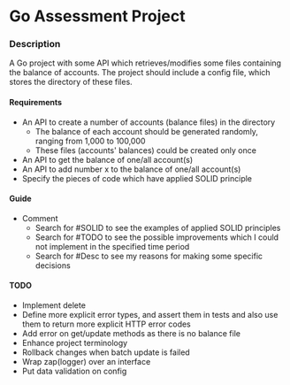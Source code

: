 # Go Assessment Project

### Description
A Go project with some API which retrieves/modifies some files containing the balance of accounts. 
The project should include a config file, which stores the directory of these files. 

#### Requirements
- An API to create a number of accounts (balance files) in the directory
    - The balance of each account should be generated randomly, ranging from 1,000 to 100,000
    - These files (accounts' balances) could be created only once
- An API to get the balance of one/all account(s)
- An API to add number x to the balance of one/all account(s)
- Specify the pieces of code which have applied SOLID principle

#### Guide
- Comment
  - Search for #SOLID to see the examples of applied SOLID principles
  - Search for #TODO to see the possible improvements which I could not implement in the specified time period
  - Search for #Desc to see my reasons for making some specific decisions
  
#### TODO
- Implement delete
- Define more explicit error types, and assert them in tests and also use them to return more explicit HTTP error codes
- Add error on get/update methods as there is no balance file
- Enhance project terminology
- Rollback changes when batch update is failed
- Wrap zap(logger) over an interface
- Put data validation on config